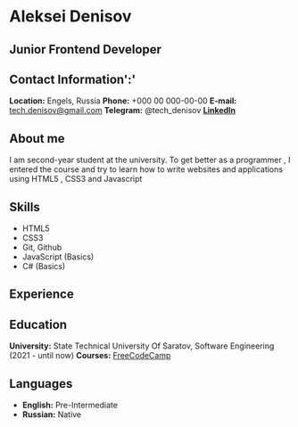 # Aleksei Denisov

## Junior Frontend Developer

## Contact Information':'

**Location:** Engels, Russia
**Phone:** +000 00 000-00-00
**E-mail:** tech.denisov@gmail.com
**Telegram:** @tech_denisov
**[LinkedIn](https://www.linkedin.com/in/aleksei-denisov-283051168/)**

## About me

I am second-year student at the university. To get better as a programmer , I entered the course and try to learn how to write websites and applications using HTML5 , CSS3 and Javascript

## Skills

* HTML5
* CSS3
* Git, Github
* JavaScript (Basics)
* C# (Basics)

## Experience

## Education

**University:** State Technical University Of Saratov, Software Engineering (2021 - until now)
**Courses:** [FreeCodeCamp](https://www.freecodecamp.org/)

## Languages

* **English:** Pre-Intermediate
* **Russian:** Native
